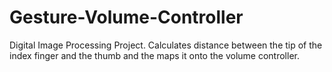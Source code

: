 # Gesture-Volume-Controller
Digital Image Processing Project.
Calculates distance between the tip of the index finger and the thumb and the maps it onto the volume controller.
